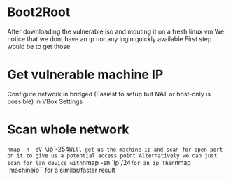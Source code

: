 # Boot2Root

After downloading the vulnerable iso and mouting it on a fresh linux vm
We notice that we dont have an ip nor any login quickly available
First step would be to get those

# Get vulnerable machine IP
Configure network in bridged (Easiest to setup but NAT or host-only is possible) in VBox Settings

# Scan whole network
`nmap -n -sV \`ip\`-254`
Will get us the machine ip and scan for open port on it to give us a potential access point
Alternatively we can just scan for lan device with `nmap -sn \`ip\`/24` for an ip
Then `nmap \`machineip\`` for a similar/faster result
